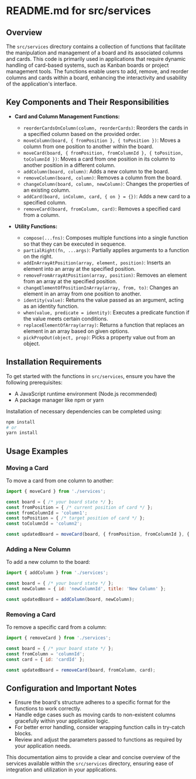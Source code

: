# README.md for src/services

## Overview
The `src/services` directory contains a collection of functions that facilitate the manipulation and management of a board and its associated columns and cards. This code is primarily used in applications that require dynamic handling of card-based systems, such as Kanban boards or project management tools. The functions enable users to add, remove, and reorder columns and cards within a board, enhancing the interactivity and usability of the application's interface.

## Key Components and Their Responsibilities

- **Card and Column Management Functions:**
  - `reorderCardsOnColumn(column, reorderCards)`: Reorders the cards in a specified column based on the provided order.
  - `moveColumn(board, { fromPosition }, { toPosition })`: Moves a column from one position to another within the board.
  - `moveCard(board, { fromPosition, fromColumnId }, { toPosition, toColumnId })`: Moves a card from one position in its column to another position in a different column.
  - `addColumn(board, column)`: Adds a new column to the board.
  - `removeColumn(board, column)`: Removes a column from the board.
  - `changeColumn(board, column, newColumn)`: Changes the properties of an existing column.
  - `addCard(board, inColumn, card, { on } = {})`: Adds a new card to a specified column.
  - `removeCard(board, fromColumn, card)`: Removes a specified card from a column.

- **Utility Functions:**
  - `compose(...fns)`: Composes multiple functions into a single function so that they can be executed in sequence.
  - `partialRight(fn, ...args)`: Partially applies arguments to a function on the right.
  - `addInArrayAtPosition(array, element, position)`: Inserts an element into an array at the specified position.
  - `removeFromArrayAtPosition(array, position)`: Removes an element from an array at the specified position.
  - `changeElementOfPositionInArray(array, from, to)`: Changes an element in an array from one position to another.
  - `identity(value)`: Returns the value passed as an argument, acting as an identity function.
  - `when(value, predicate = identity)`: Executes a predicate function if the value meets certain conditions.
  - `replaceElementOfArray(array)`: Returns a function that replaces an element in an array based on given options.
  - `pickPropOut(object, prop)`: Picks a property value out from an object.

## Installation Requirements
To get started with the functions in `src/services`, ensure you have the following prerequisites:

- A JavaScript runtime environment (Node.js recommended)
- A package manager like npm or yarn

Installation of necessary dependencies can be completed using:
```bash
npm install
# or
yarn install
```

## Usage Examples

### Moving a Card
To move a card from one column to another:
```javascript
import { moveCard } from './services';

const board = { /* your board state */ };
const fromPosition = { /* current position of card */ };
const fromColumnId = 'column1';
const toPosition = { /* target position of card */ };
const toColumnId = 'column2';

const updatedBoard = moveCard(board, { fromPosition, fromColumnId }, { toPosition, toColumnId });
```

### Adding a New Column
To add a new column to the board:
```javascript
import { addColumn } from './services';

const board = { /* your board state */ };
const newColumn = { id: 'newColumnId', title: 'New Column' };

const updatedBoard = addColumn(board, newColumn);
```

### Removing a Card
To remove a specific card from a column:
```javascript
import { removeCard } from './services';

const board = { /* your board state */ };
const fromColumn = 'columnId';
const card = { id: 'cardId' };

const updatedBoard = removeCard(board, fromColumn, card);
```

## Configuration and Important Notes
- Ensure the board's structure adheres to a specific format for the functions to work correctly.
- Handle edge cases such as moving cards to non-existent columns gracefully within your application logic.
- For better error handling, consider wrapping function calls in try-catch blocks.
- Review and adjust the parameters passed to functions as required by your application needs.

This documentation aims to provide a clear and concise overview of the services available within the `src/services` directory, ensuring ease of integration and utilization in your applications.
